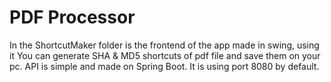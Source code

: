 # PDF Processor
 In the ShortcutMaker folder is the frontend of the app made in swing, using it You can generate SHA & MD5 shortcuts of pdf file and save them on your pc. 
 API is simple and made on Spring Boot. It is using port 8080 by default.
